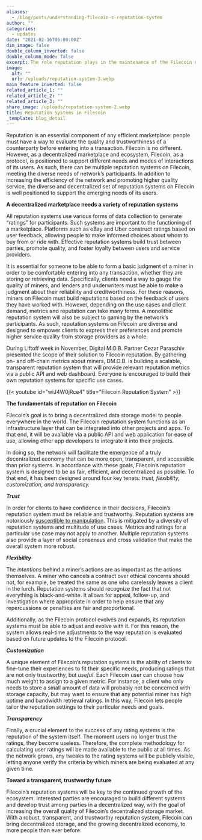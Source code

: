 ```yaml
---
aliases:
  - /blog/posts/understanding-filecoin-s-reputation-system
author: ""
categories:
  - updates
date: "2021-02-16T05:00:00Z"
dim_image: false
double_column_inverted: false
double_column_mode: false
excerpt: The role reputation plays in the maintenance of the Filecoin network.
image:
  alt: ""
  url: /uploads/reputation-system-3.webp
main_feature_inverted: false
related_article_1: ""
related_article_2: ""
related_article_3: ""
share_image: /uploads/reputation-system-2.webp
title: Reputation Systems in Filecoin
_template: blog_detail
---
```


Reputation is an essential component of any efficient marketplace: people must have a way to evaluate the quality and trustworthiness of a counterparty before entering into a transaction. Filecoin is no different. However, as a decentralized marketplace and ecosystem, Filecoin, as a protocol, is positioned to support different needs and modes of interactions of its users. As such, there can be multiple reputation systems on Filecoin, meeting the diverse needs of network’s participants. In addition to increasing the efficiency of the network and promoting higher quality service, the diverse and decentralized set of reputation systems on Filecoin is well positioned to support the emerging needs of its users.

**A decentralized marketplace needs a variety of reputation systems**

All reputation systems use various forms of data collection to generate “ratings” for participants. Such systems are important to the functioning of a marketplace. Platforms such as eBay and Uber construct ratings based on user feedback, allowing people to make informed choices about whom to buy from or ride with. Effective reputation systems build trust between parties, promote quality, and foster loyalty between users and service providers.

It is essential for someone to be able to form a basic judgment of a miner in order to be comfortable entering into any transaction, whether they are storing or retrieving data. Specifically, clients need a way to gauge the quality of miners, and lenders and underwriters must be able to make a judgment about their reliability and creditworthiness. For these reasons, miners on Filecoin must build reputations based on the feedback of users they have worked with. However, depending on the use cases and client demand, metrics and reputation can take many forms. A monolithic reputation system will also be subject to gaming by the network’s participants. As such, reputation systems on Filecoin are diverse and designed to empower clients to express their preferences and promote higher service quality from storage providers as a whole.

During Liftoff week in November, Digital M.O.B. Partner Cezar Paraschiv presented the scope of their solution to Filecoin reputation. By gathering on- and off-chain metrics about miners, DM.O.B. is building a scalable, transparent reputation system that will provide relevant reputation metrics via a public API and web dashboard. Everyone is encouraged to build their own reputation systems for specific use cases.

{{< youtube id="wiJ4W0jRce4" title="Filecoin Reputation System" >}}

**The fundamentals of reputation on Filecoin**

Filecoin’s goal is to bring a decentralized data storage model to people everywhere in the world. The Filecoin reputation system functions as an infrastructure layer that can be integrated into other projects and apps. To that end, it will be available via a public API and web application for ease of use, allowing other app developers to integrate it into their projects.

In doing so, the network will facilitate the emergence of a truly decentralized economy that can be more open, transparent, and accessible than prior systems. In accordance with these goals, Filecoin’s reputation system is designed to be as fair, efficient, and decentralized as possible. To that end, it has been designed around four key tenets: _trust, flexibility, customization, and transparency._

**_Trust_**

In order for clients to have confidence in their decisions, Filecoin’s reputation system must be reliable and trustworthy. Reputation systems are notoriously [susceptible to manipulation](https://en.wikipedia.org/wiki/Review_bomb). This is mitigated by a diversity of reputation systems and multitude of use cases. Metrics and ratings for a particular use case may not apply to another. Multiple reputation systems also provide a layer of social consensus and cross validation that make the overall system more robust.

**_Flexibility_**

The _intentions_ behind a miner’s actions are as important as the actions themselves. A miner who cancels a contract over ethical concerns should not, for example, be treated the same as one who carelessly leaves a client in the lurch. Reputation systems should recognize the fact that not everything is black-and-white. It allows for appeal, follow-up, and investigation where appropriate in order to help ensure that any repercussions or penalties are fair and proportional.

Additionally, as the Filecoin protocol evolves and expands, its reputation systems must be able to adjust and evolve with it. For this reason, the system allows real-time adjustments to the way reputation is evaluated based on future updates to the Filecoin protocol.

**_Customization_**

A unique element of Filecoin’s reputation systems is the ability of clients to fine-tune their experiences to fit their specific needs, producing ratings that are not only trustworthy, but _useful_. Each Filecoin user can choose how much weight to assign to a given metric. For instance, a client who only needs to store a small amount of data will probably not be concerned with storage capacity, but may want to ensure that any potential miner has high uptime and bandwidth retrieval ratings. In this way, Filecoin lets people tailor the reputation settings to their particular needs and goals.

**_Transparency_**

Finally, a crucial element to the success of any rating systems is the reputation of the system itself. The moment users no longer trust the ratings, they become useless. Therefore, the complete methodology for calculating user ratings will be made available to the public at all times. As the network grows, any tweaks to the rating systems will be publicly visible, letting anyone verify the criteria by which miners are being evaluated at any given time.

**Toward a transparent, trustworthy future**

Filecoin’s reputation systems will be key to the continued growth of the ecosystem. Interested parties are encouraged to build different systems and develop trust among parties in a decentralized way, with the goal of increasing the overall quality of Filecoin’s decentralized storage market. With a robust, transparent, and trustworthy reputation system, Filecoin can bring decentralized storage, and the growing decentralized economy, to more people than ever before.
